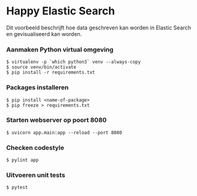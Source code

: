 # Happy Elastic Search
Dit voorbeeld beschrijft hoe data geschreven kan worden in Elastic Search en gevisualiseerd kan worden.

### Aanmaken Python virtual omgeving
```
$ virtualenv -p `which python3` venv --always-copy
$ source venv/bin/activate
$ pip install -r requirements.txt
````

### Packages installeren
```
$ pip install <name-of-package>
$ pip freeze > requirements.txt
```

### Starten webserver op poort 8080
```
$ uvicorn app.main:app --reload --port 8080
```

### Checken codestyle
```
$ pylint app
```

### Uitvoeren unit tests
```
$ pytest
```
